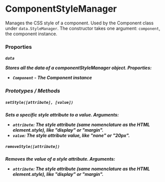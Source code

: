 # ComponentStyleManager <class>
Manages the CSS style of a component. Used by the Component class under ```data.StyleManager```.
The constructor takes one argument: ```component```<instance>, the component instance.

### Proporties
##### ```data``` <object>
Stores all the data of a componentStyleManager object.
Proporties:
* ```Component```<element> - The Component instance

### Prototypes / Methods
##### ```setStyle([attribute], [value])```
Sets a specific style attribute to a value.
Arguments:
* ```attribute```: The style attribute (same nomenclature as the HTML element.style), like "display" or "margin".
* ```value```: The style attribute value, like "none" or "20px".

##### ```removeStyle([attribute])```
Removes the value of a style attribute.
Arguments:
* ```attribute```: The style attribute (same nomenclature as the HTML element.style), like "display" or "margin".